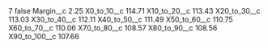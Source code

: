 <?xml version="1.0" encoding="UTF-8"?>
<CustomMetadata xmlns="http://soap.sforce.com/2006/04/metadata" xmlns:xsi="http://www.w3.org/2001/XMLSchema-instance" xmlns:xsd="http://www.w3.org/2001/XMLSchema">
    <label>7</label>
    <protected>false</protected>
    <values>
        <field>Margin__c</field>
        <value xsi:type="xsd:double">2.25</value>
    </values>
    <values>
        <field>X0_to_10__c</field>
        <value xsi:type="xsd:double">114.71</value>
    </values>
    <values>
        <field>X10_to_20__c</field>
        <value xsi:type="xsd:double">113.43</value>
    </values>
    <values>
        <field>X20_to_30__c</field>
        <value xsi:type="xsd:double">113.03</value>
    </values>
    <values>
        <field>X30_to_40__c</field>
        <value xsi:type="xsd:double">112.11</value>
    </values>
    <values>
        <field>X40_to_50__c</field>
        <value xsi:type="xsd:double">111.49</value>
    </values>
    <values>
        <field>X50_to_60__c</field>
        <value xsi:type="xsd:double">110.75</value>
    </values>
    <values>
        <field>X60_to_70__c</field>
        <value xsi:type="xsd:double">110.06</value>
    </values>
    <values>
        <field>X70_to_80__c</field>
        <value xsi:type="xsd:double">108.57</value>
    </values>
    <values>
        <field>X80_to_90__c</field>
        <value xsi:type="xsd:double">108.56</value>
    </values>
    <values>
        <field>X90_to_100__c</field>
        <value xsi:type="xsd:double">107.66</value>
    </values>
</CustomMetadata>
